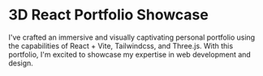 # 3D React Portfolio Showcase

I've crafted an immersive and visually captivating personal portfolio using the capabilities of React + Vite, Tailwindcss, and Three.js. With this portfolio, I'm excited to showcase my expertise in web development and design.
